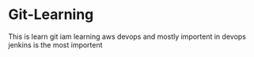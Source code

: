 # Git-Learning
This is learn git
iam learning aws devops and mostly importent in devops jenkins is the most importent
